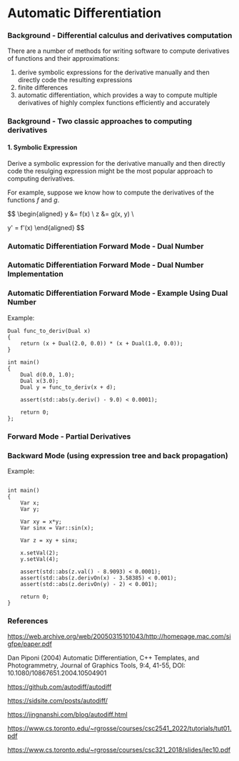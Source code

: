# Automatic Differentiation

### Background - Differential calculus and derivatives computation

There are a number of methods for writing software to compute derivatives of functions and their approximations: 

1. derive symbolic expressions for the derivative manually and then directly code the resulting expressions
2. finite differences
3. automatic differentiation, which provides a way to compute multiple derivatives of highly complex functions efficiently and accurately

### Background - Two classic approaches to computing derivatives

#### 1. Symbolic Expression

Derive a symbolic expression for the derivative manually and then directly code the resulging expression might be the most popular approach to computing derivatives. 

For example, suppose we know how to compute the derivatives of the functions $f$ and $g$.

$$
\begin{aligned}
y &= f\(x\) \\
z &= g\(x, y\) \\

y' = f'\(x\)
\end{aligned}
$$


### Automatic Differentiation Forward Mode - Dual Number

### Automatic Differentiation Forward Mode - Dual Number Implementation

### Automatic Differentiation Forward Mode - Example Using Dual Number

Example:

```
Dual func_to_deriv(Dual x)
{
    return (x + Dual(2.0, 0.0)) * (x + Dual(1.0, 0.0));
}

int main()
{
    Dual d(0.0, 1.0);
    Dual x(3.0);
    Dual y = func_to_deriv(x + d);
    
    assert(std::abs(y.deriv() - 9.0) < 0.0001);
    
    return 0;
};
```

### Forward Mode - Partial Derivatives

### Backward Mode (using expression tree and back propagation)

Example:
```

int main()
{
    Var x;
    Var y;
    
    Var xy = x*y;
    Var sinx = Var::sin(x);
    
    Var z = xy + sinx;
    
    x.setVal(2);
    y.setVal(4);
    
    assert(std::abs(z.val() - 8.9093) < 0.0001);
    assert(std::abs(z.derivOn(x) - 3.58385) < 0.001);
    assert(std::abs(z.derivOn(y) - 2) < 0.001);

    return 0;
}
```

### References

https://web.archive.org/web/20050315101043/http://homepage.mac.com/sigfpe/paper.pdf

Dan Piponi (2004) Automatic Differentiation, C++ Templates, and Photogrammetry, Journal of Graphics Tools, 9:4, 41-55, DOI: 10.1080/10867651.2004.10504901

https://github.com/autodiff/autodiff

https://sidsite.com/posts/autodiff/

https://jingnanshi.com/blog/autodiff.html

https://www.cs.toronto.edu/~rgrosse/courses/csc2541_2022/tutorials/tut01.pdf

https://www.cs.toronto.edu/~rgrosse/courses/csc321_2018/slides/lec10.pdf
